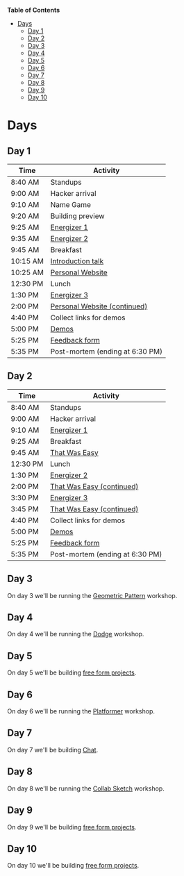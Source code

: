 <!-- markdown-toc start - Don't edit this section. Run M-x markdown-toc-generate-toc again -->
**Table of Contents**

- [Days](#days)
  - [Day 1](#day-1)
  - [Day 2](#day-2)
  - [Day 3](#day-3)
  - [Day 4](#day-4)
  - [Day 5](#day-5)
  - [Day 6](#day-6)
  - [Day 7](#day-7)
  - [Day 8](#day-8)
  - [Day 9](#day-9)
  - [Day 10](#day-10)

<!-- markdown-toc end -->

# Days

## Day 1

| Time     | Activity                                                      |
| -------- | ----------------------------------------------------------    |
| 8:40 AM  | Standups                                                      |
| 9:00 AM  | Hacker arrival                                                |
| 9:10 AM  | Name Game                                                     | 
| 9:20 AM  | Building preview                                              |
| 9:25 AM  | [Energizer 1](../ACTIVITIES.md#i-love-my-neighbor-who)        |
| 9:35 AM  | [Energizer 2](../ACTIVITIES.md#human-pictionary)              |
| 9:45 AM  | Breakfast                                                     |
| 10:15 AM | [Introduction talk](../ACTIVITIES.md#introduction-talk)       |
| 10:25 AM | [Personal Website][personal_website]                          |
| 12:30 PM | Lunch                                                         |
| 1:30 PM  | [Energizer 3](../ACTIVITIES.md#evolution-rock-paper-scissors) |
| 2:00 PM  | [Personal Website (continued)][personal_website]              |
| 4:40 PM  | Collect links for demos                                       |
| 5:00 PM  | [Demos](../ACTIVITIES.md#demos)                               |
| 5:25 PM  | [Feedback form](../ACTIVITIES.md#feedback-forms)              |
| 5:35 PM  | Post-mortem (ending at 6:30 PM)                               |

## Day 2

| Time     | Activity                                                      |
| -------- | ----------------------------------------------------------    |
| 8:40 AM  | Standups                                                      |
| 9:00 AM  | Hacker arrival                                                |
| 9:10 AM  | [Energizer 1](../ACTIVITIES.md#two-truths-and-a-lie)          |
| 9:25 AM  | Breakfast                                                     |
| 9:45 AM  | [That Was Easy][that_was_easy]                                |
| 12:30 PM | Lunch                                                         |
| 1:30 PM  | [Energizer 2](../ACTIVITIES.md#evolution-rock-paper-scissors) |
| 2:00 PM  | [That Was Easy (continued)][that_was_easy]                    |
| 3:30 PM  | [Energizer 3](../ACTIVITIES.md#walking)                       |
| 3:45 PM  | [That Was Easy (continued)][that_was_easy]                    |
| 4:40 PM  | Collect links for demos                                       |
| 5:00 PM  | [Demos](../ACTIVITIES.md#demos)                               |
| 5:25 PM  | [Feedback form](../ACTIVITIES.md#feedback-forms)              |
| 5:35 PM  | Post-mortem (ending at 6:30 PM)                               |

## Day 3

On day 3 we'll be running the [Geometric Pattern][geometric_pattern] workshop.

## Day 4

On day 4 we'll be running the [Dodge][dodge] workshop.

## Day 5

On day 5 we'll be building [free form projects][free_form_projects].

## Day 6

On day 6 we'll be running the [Platformer][platformer] workshop.

## Day 7

On day 7 we'll be building [Chat][chat].

## Day 8

On day 8 we'll be running the [Collab Sketch][collab_sketch] workshop.

## Day 9

On day 9 we'll be building [free form projects][free_form_projects].

## Day 10

On day 10 we'll be building [free form projects][free_form_projects].

[personal_website]: https://workshops.hackclub.com/personal_website
[that_was_easy]: https://workshops.hackclub.com/that_was_easy
[geometric_pattern]: https://workshops.hackclub.com/geometric_pattern
[dodge]: https://workshops.hackclub.com/dodge
[platformer]: https://workshops.hackclub.com/platformer
[chat]: https://workshops.hackclub.com/chat
[collab_sketch]: https://workshops.hackclub.com/collab_sketch
[free_form_projects]: ../ACTIVITIES.md#free-form-projects
